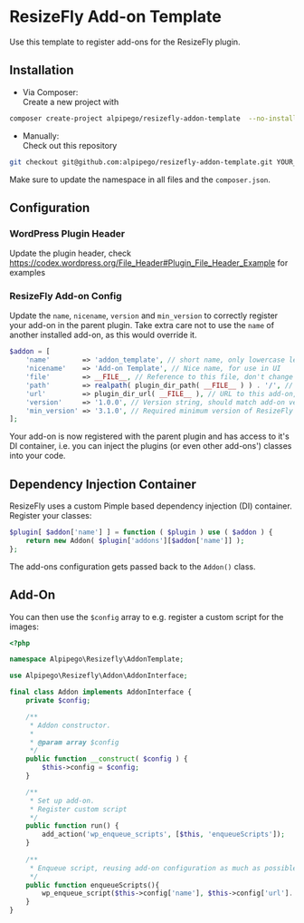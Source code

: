 # ResizeFly Add-on Template
Use this template to register add-ons for the ResizeFly plugin.

## Installation
* Via Composer:<br> 
Create a new project with
```bash
composer create-project alpipego/resizefly-addon-template  --no-install --remove-vcs
```

* Manually:<br>
Check out this repository 

```bash
git checkout git@github.com:alpipego/resizefly-addon-template.git YOUR_ADDON_NAME
```

Make sure to update the namespace in all files and the `composer.json`.

## Configuration
### WordPress Plugin Header
Update the plugin header, check https://codex.wordpress.org/File_Header#Plugin_File_Header_Example for examples

### ResizeFly Add-on Config
Update the `name`, `nicename`, `version` and `min_version` to correctly register your add-on in the parent plugin. Take extra care not to use the `name` of another installed add-on, as this would override it.

```php
$addon = [
    'name'        => 'addon_template', // short name, only lowercase letters and underscores
    'nicename'    => 'Add-on Template', // Nice name, for use in UI
    'file'        => __FILE__, // Reference to this file, don't change
    'path'        => realpath( plugin_dir_path( __FILE__ ) ) . '/', // Path to this add-on, don't change
    'url'         => plugin_dir_url( __FILE__ ), // URL to this add-on, don't change
    'version'     => '1.0.0', // Version string, should match add-on version above
    'min_version' => '3.1.0', // Required minimum version of ResizeFly plugin, should match required version in composer.json
];
```

Your add-on is now registered with the parent plugin and has access to it's DI container, i.e. you can inject the plugins (or even other add-ons') classes into your code.

## Dependency Injection Container
ResizeFly uses a custom Pimple based dependency injection (DI) container. Register your classes:

```php
$plugin[ $addon['name'] ] = function ( $plugin ) use ( $addon ) {
    return new Addon( $plugin['addons'][$addon['name']] );
};
```

The add-ons configuration gets passed back to the `Addon()` class.
 
## Add-On

You can then use the `$config` array to e.g. register a custom script for the images:

```php
<?php

namespace Alpipego\Resizefly\AddonTemplate;

use Alpipego\Resizefly\Addon\AddonInterface;

final class Addon implements AddonInterface {
    private $config;

    /**
     * Addon constructor.
     *
     * @param array $config
     */
    public function __construct( $config ) {
        $this->config = $config;
    }

    /**
     * Set up add-on.
     * Register custom script
     */
    public function run() {
        add_action('wp_enqueue_scripts', [$this, 'enqueueScripts']);
    }
    
    /**
     * Enqueue script, reusing add-on configuration as much as possible 
     */
    public function enqueueScripts(){
        wp_enqueue_script($this->config['name'], $this->config['url']. '/js/'.$this->config['name'].'.js');
    }
}
``` 
